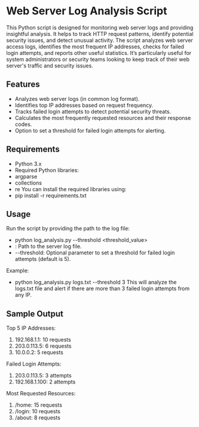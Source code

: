 # Web Server Log Analysis Script
This Python script is designed for monitoring web server logs and providing insightful analysis. It helps to track HTTP request patterns, identify potential security issues, and detect unusual activity. The script analyzes web server access logs, identifies the most frequent IP addresses, checks for failed login attempts, and reports other useful statistics. It’s particularly useful for system administrators or security teams looking to keep track of their web server's traffic and security issues.

## Features
- Analyzes web server logs (in common log format).
- Identifies top IP addresses based on request frequency.
- Tracks failed login attempts to detect potential security threats.
- Calculates the most frequently requested resources and their response codes.
- Option to set a threshold for failed login attempts for alerting.

## Requirements
- Python 3.x
- Required Python libraries:
- argparse
- collections
- re
You can install the required libraries using:
- pip install -r requirements.txt

## Usage
Run the script by providing the path to the log file:
- python log_analysis.py <logfile> --threshold <threshold_value>
- <logfile>: Path to the server log file.
- --threshold: Optional parameter to set a threshold for failed login attempts (default is 5).

Example:
- python log_analysis.py logs.txt --threshold 3
This will analyze the logs.txt file and alert if there are more than 3 failed login attempts from any IP.

## Sample Output

Top 5 IP Addresses:
1. 192.168.1.1: 10 requests
2. 203.0.113.5: 6 requests
3. 10.0.0.2: 5 requests

Failed Login Attempts:
1. 203.0.113.5: 3 attempts
2. 192.168.1.100: 2 attempts

Most Requested Resources:
1. /home: 15 requests
2. /login: 10 requests
3. /about: 8 requests
